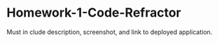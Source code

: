 # Homework-1-Code-Refractor



Must in clude description, screenshot, and link to deployed application.